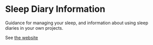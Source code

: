 # Sleep Diary Information

Guidance for managing your sleep, and information about using sleep diaries in your own projects.

See [the website](https://sleepdiary.github.io/docs)
